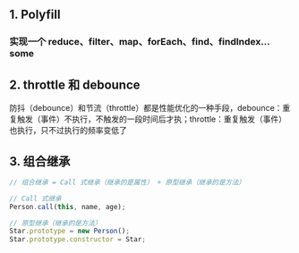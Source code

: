 ## 1. Polyfill

### 实现一个 reduce、filter、map、forEach、find、findIndex... some

## 2. throttle 和 debounce

防抖（debounce）和节流（throttle）都是性能优化的一种手段，debounce：重复触发（事件）不执行，不触发的一段时间后才执；throttle：重复触发（事件）也执行，只不过执行的频率变低了

## 3. 组合继承

```js
// 组合继承 = Call 式继承（继承的是属性） + 原型继承（继承的是方法）
```

```js
// Call 式继承
Person.call(this, name, age);
```

```js
// 原型继承（继承的是方法）
Star.prototype = new Person();
Star.prototype.constructor = Star;
```
